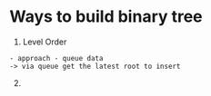 # Ways to build  binary tree
1. Level Order

```
- approach - queue data 
-> via queue get the latest root to insert
```

2. 
